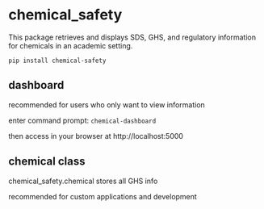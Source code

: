# chemical_safety
This package retrieves and displays SDS, GHS, and regulatory information for chemicals in an academic setting.

`pip install chemical-safety`


## dashboard
recommended for users who only want to view information

enter command prompt: `chemical-dashboard`

then access in your browser at http://localhost:5000

## chemical class
chemical_safety.chemical stores all GHS info

recommended for custom applications and development

